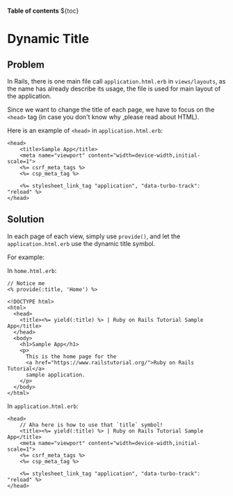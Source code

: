 **Table of contents** 
${toc}

# Dynamic Title 
## Problem
In Rails, there is one main file call `application.html.erb` in `views/layouts`,
as the name has already describe its usage, the file is used for main layout of the application.

Since we want to change the title of each page, we have to focus on the `<head>` tag (in case you don't know why
,please read about HTML).

Here is an example of `<head>` in `application.html.erb`:

```erb
<head>
    <title>Sample App</title>
    <meta name="viewport" content="width=device-width,initial-scale=1">
    <%= csrf_meta_tags %>
    <%= csp_meta_tag %>

    <%= stylesheet_link_tag "application", "data-turbo-track": "reload" %>
</head>
```
## Solution
In each page of each view, simply use `provide()`, and let the `application.html.erb` use the dynamic title symbol.

For example:

In `home.html.erb`:
```erb
// Notice me
<% provide(:title, 'Home') %>

<!DOCTYPE html>
<html>
  <head>
    <title><%= yield(:title) %> | Ruby on Rails Tutorial Sample App</title>
  </head>
  <body>
    <h1>Sample App</h1>
    <p>
      This is the home page for the
      <a href="https://www.railstutorial.org/">Ruby on Rails Tutorial</a>
      sample application.
    </p>
  </body>
</html>
```

In `application.html.erb`:
```erb
<head>
    // Aha here is how to use that `title` symbol!
    <title><%= yield(:title) %> | Ruby on Rails Tutorial Sample App</title>
    <meta name="viewport" content="width=device-width,initial-scale=1">
    <%= csrf_meta_tags %>
    <%= csp_meta_tag %>

    <%= stylesheet_link_tag "application", "data-turbo-track": "reload" %>
</head>
```
